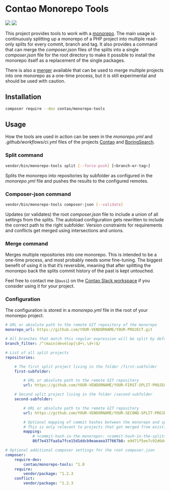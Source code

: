 Contao Monorepo Tools
=====================

[![](https://img.shields.io/packagist/v/contao/monorepo-tools.svg?style=flat-square)](https://packagist.org/packages/contao/monorepo-tools)
[![](https://img.shields.io/packagist/dt/contao/monorepo-tools.svg?style=flat-square)](https://packagist.org/packages/contao/monorepo-tools)

This project provides tools
to work with a <abbr title="Mono Repository">[monorepo]</abbr>.
The main usage is continuously splitting up a monorepo of a PHP project
into multiple read-only splits for every commit, branch and tag.
It also provides a command
that can merge the *composer.json* files of the splits
into a single *composer.json* file for the root directory
to make it possible to install the monorepo itself
as a replacement of the single packages.

[monorepo]: https://en.wikipedia.org/wiki/Monorepo

There is also a [merger](#merge-command) available that can be used
to merge multiple projects into one monorepo
as a one-time process,
but it is still experimental and should be used with caution.

Installation
------------

```sh
composer require --dev contao/monorepo-tools
```

Usage
-----

How the tools are used in action
can be seen in the *monorepo.yml* and *.github/workflows/ci.yml* files
of the projects [Contao] and [BoringSearch].

[Contao]: https://github.com/contao/contao
[BoringSearch]: https://github.com/BoringSearch/BoringSearch

### Split command

```sh
vendor/bin/monorepo-tools split [--force-push] [<branch-or-tag>]
```

Splits the monorepo into repositories by subfolder
as configured in the *monorepo.yml* file
and pushes the results to the configured remotes.

### Composer-json command

```sh
vendor/bin/monorepo-tools composer-json [--validate]
```

Updates (or validates) the root *composer.json* file
to include a union of all settings from the splits.
The autoload configuration gets rewritten
to include the correct path to the right subfolder.
Version constraints for requirements and conflicts
get merged using intersections and unions.

### Merge command

Merges multiple repositories into one monorepo.
This is intended to be a one-time process,
and most probably needs some fine-tuning.
The biggest benefit of using it is that it’s reversible,
meaning that after splitting the monorepo back
the splits commit history of the past is kept untouched.

Feel free to contact me (`@ausi`) on the [Contao Slack workspace]
if you consider using it for your project.

[Contao Slack workspace]: https://to.contao.org/slack

### Configuration

The configuration is stored in a *monorepo.yml* file
in the root of your monorepo project.

```yaml
# URL or absolute path to the remote GIT repository of the monorepo
monorepo_url: https://github.com/YOUR-VENDORNAME/YOUR-PROJECT.git

# All branches that match this regular expression will be split by default
branch_filter: /^(main|develop|\d+\.\d+)$/

# List of all split projects
repositories:

    # The first split project living in the folder /first-subfolder
    first-subfolder:

        # URL or absolute path to the remote GIT repository
        url: https://github.com/YOUR-VENDORNAME/YOUR-FIRST-SPLIT-PROJECT.git

    # Second split project living in the folder /second-subfolder
    second-subfolder:

        # URL or absolute path to the remote GIT repository
        url: https://github.com/YOUR-VENDORNAME/YOUR-SECOND-SPLIT-PROJECT.git

        # Optional mapping of commit hashes between the monorepo and split repo
        # This is only relevant to projects that got merged from existing split repos in the past
        mapping:
            # <commit-hash-in-the-monorepo>: <commit-hash-in-the-split>
            86f7e437faa5a7fce15d1ddcb9eaeaea377667b8: e9d71f5ee7c92d6dc9e92ffdad17b8bd49418f98

# Optional additional composer settings for the root composer.json
composer:
    require-dev:
        contao/monorepo-tools: ^1.0
    require:
        vendor/package: ^1.2.3
    conflict:
        vendor/package: ^1.2.3
```
